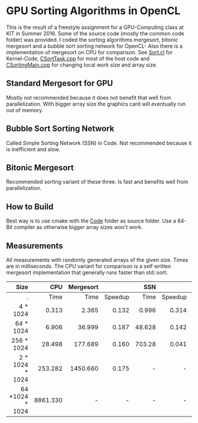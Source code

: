 # GPU Sorting Algorithms in OpenCL

This is the result of a freestyle assignment for a GPU-Computing class at KIT in Summer 2016.
Some of the source code (mostly the common code folder) was provided.
I coded the sorting algorithms mergesort, bitonic mergesort and a bubble sort sorting network for OpenCL-
Also there is a implementation of mergesort on CPU for comparison.
See [Sort.cl](Code/Sort.cl) for Kernel-Code, [CSortTask.cpp](Code/CSortTask.cpp) for most of the host code and [CSortingMain.cpp](Code/CSortingMain.cpp) for changing local work size and array size.


## Standard Mergesort for GPU
Mostly not recommended because it does not benefit that well from parallelization. With bigger array size the graphics card will eventually run out of memory.

## Bubble Sort Sorting Network
Called Simple Sorting Network (SSN) in Code. Not recommended because it is inefficient and slow.

## Bitonic Mergesort
Recommended sorting variant of these three. Is fast and benefits well from parallelization.


## How to Build
Best way is to use cmake with the [Code](Code/) folder as source folder. Use a 64-Bit compiler as otherwise bigger array sizes won't work.

## Measurements
All measurements with randomly generated arrays of the given size. Times are in milliseconds. The CPU variant for comparison is a self written mergesort implementation that generally runs faster than std::sort.

Size             | CPU      | Mergesort        |             | SSN        |             | bitonic      | Mergesort
---------------: | -------: | ---------------: | ----------: | ---------: | ----------: | -----------: | --------:
   .              | Time     |  Time            |  Speedup    |  Time      | Speedup     |  Time        | Speedup
4 * 1024         | 0.313    |  2.365           |  0.132      |  0.996     | 0.314       |  0.434       | 0.721
64 * 1024        | 6.906    |  36.999          |  0.187      |  48.628    | 0.142       |  0.872       | 7.719
256 * 1024       | 28.498   |  177.689         |  0.160      |  703.28    | 0.041       |  2.018       | 14.122
2 * 1024 * 1024  | 253.282  |  1450.660        |  0.175      | -          | -           |  24.680      | 10.262
64 *1024 * 1024  | 8861.330 | -                | -           | -          | -           |  1192.820    | 7.429
